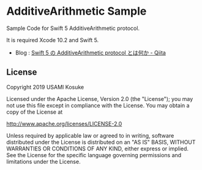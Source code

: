# AdditiveArithmetic Sample

Sample Code for Swift 5 AdditiveArithmetic protocol.

It is required Xcode 10.2 and Swift 5.

* Blog : [Swift 5 の AdditiveArithmetic protocol とは何か - Qiita](https://qiita.com/usamik26/items/88bba2bfcaed086fd15e)

## License

Copyright 2019 USAMI Kosuke

Licensed under the Apache License, Version 2.0 (the "License");
you may not use this file except in compliance with the License.
You may obtain a copy of the License at

   http://www.apache.org/licenses/LICENSE-2.0

Unless required by applicable law or agreed to in writing, software
distributed under the License is distributed on an "AS IS" BASIS,
WITHOUT WARRANTIES OR CONDITIONS OF ANY KIND, either express or implied.
See the License for the specific language governing permissions and
limitations under the License.
